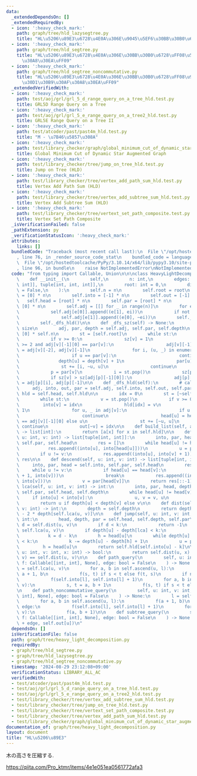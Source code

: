 ```yaml
---
data:
  _extendedDependsOn: []
  _extendedRequiredBy:
  - icon: ':heavy_check_mark:'
    path: graph/tree/hld_lazysegtree.py
    title: "HL\u5206\u89E3\u6728\u4E0A\u306E\u9045\u5EF6\u30BB\u30B0\u6728"
  - icon: ':heavy_check_mark:'
    path: graph/tree/hld_segtree.py
    title: "HL\u5206\u89E3\u6728\u4E0A\u306E\u30BB\u30B0\u6728\uFF08\u53EF\u63DB\u30AF\
      \u30A8\u30EA\uFF09"
  - icon: ':heavy_check_mark:'
    path: graph/tree/hld_segtree_noncommutative.py
    title: "HL\u5206\u89E3\u6728\u4E0A\u306E\u30BB\u30B0\u6728\uFF08\u975E\u53EF\u63DB\
      \u30D1\u30B9\u30AF\u30A8\u30EA\uFF09"
  _extendedVerifiedWith:
  - icon: ':heavy_check_mark:'
    path: test/aoj/grl/grl_5_d_range_query_on_a_tree_hld.test.py
    title: GRL5D Range Query on a Tree
  - icon: ':heavy_check_mark:'
    path: test/aoj/grl/grl_5_e_range_query_on_a_tree2_hld.test.py
    title: GRL5E Range Query on a Tree II
  - icon: ':heavy_check_mark:'
    path: test/atcoder/past/past4m_hld.test.py
    title: "M - \u7B46\u5857\u308A"
  - icon: ':heavy_check_mark:'
    path: test/library_checker/graph/global_minimum_cut_of_dynamic_star_augmented_graph.test.py
    title: Global Minimum Cut of Dynamic Star Augmented Graph
  - icon: ':heavy_check_mark:'
    path: test/library_checker/tree/jump_on_tree_hld.test.py
    title: Jump on Tree (HLD)
  - icon: ':heavy_check_mark:'
    path: test/library_checker/tree/vertex_add_path_sum_hld.test.py
    title: Vertex Add Path Sum (HLD)
  - icon: ':heavy_check_mark:'
    path: test/library_checker/tree/vertex_add_subtree_sum_hld.test.py
    title: Vertex Add Subtree Sum (HLD)
  - icon: ':heavy_check_mark:'
    path: test/library_checker/tree/vertext_set_path_composite.test.py
    title: Vertex Set Path Composite
  _isVerificationFailed: false
  _pathExtension: py
  _verificationStatusIcon: ':heavy_check_mark:'
  attributes:
    links: []
  bundledCode: "Traceback (most recent call last):\n  File \"/opt/hostedtoolcache/PyPy/3.10.14/x64/lib/pypy3.10/site-packages/onlinejudge_verify/documentation/build.py\"\
    , line 76, in _render_source_code_stat\n    bundled_code = language.bundle(\n\
    \  File \"/opt/hostedtoolcache/PyPy/3.10.14/x64/lib/pypy3.10/site-packages/onlinejudge_verify/languages/python.py\"\
    , line 96, in bundle\n    raise NotImplementedError\nNotImplementedError\n"
  code: "from typing import Callable, Union\n\n\nclass HeavyLightDecomposition:\n\
    \    def __init__(\n        self,\n        n: int,\n        edges: list[Union[tuple[int,\
    \ int]], tuple[int, int, int]],\n        root: int = 0,\n        directed: bool\
    \ = False,\n    ):\n        self.n = n\n        self.root = root\n        self.depth\
    \ = [0] * n\n        self.into = [-1] * n\n        self.out = [-1] * n\n     \
    \   self.head = [root] * n\n        self.par = [root] * n\n        self.hld =\
    \ [0] * n\n        self.adj = [[] for _ in range(n)]\n        for ei, e in enumerate(edges):\n\
    \            self.adj[e[0]].append((e[1], ei))\n            if not directed:\n\
    \                self.adj[e[1]].append((e[0], ~ei))\n        self._dfs_sz()\n\
    \        self._dfs_hld()\n\n    def _dfs_sz(self) -> None:\n        # calc subtree\
    \ size\n        adj, par, depth = self.adj, self.par, self.depth\n        sz =\
    \ [0] * self.n\n        st = [self.root]\n        while st:\n            v = st.pop()\n\
    \            if v >= 0:\n                sz[v] = 1\n                if len(adj[v])\
    \ >= 2 and adj[v][-1][0] == par[v]:\n                    adj[v][-1], adj[v][-2]\
    \ = adj[v][-2], adj[v][-1]\n                for i, (u, _) in enumerate(adj[v]):\n\
    \                    if u == par[v]:\n                        continue\n     \
    \               depth[u] = depth[v] + 1\n                    par[u] = v\n    \
    \                st += [i, ~u, u]\n                continue\n            v = ~v\n\
    \            p = par[v]\n            i = st.pop()\n            sz[p] += sz[v]\n\
    \            if sz[v] > sz[adj[p][-1][0]]:\n                adj[p][-1], adj[p][i]\
    \ = adj[p][i], adj[p][-1]\n\n    def _dfs_hld(self):\n        # calc hld\n   \
    \     adj, into, out, par = self.adj, self.into, self.out, self.par\n        head,\
    \ hld = self.head, self.hld\n\n        idx = 0\n        st = [~self.root, self.root]\n\
    \        while st:\n            v = st.pop()\n            if v >= 0:\n       \
    \         into[v] = idx\n                hld[idx] = v\n                idx +=\
    \ 1\n                for u, _ in adj[v]:\n                    if u == par[v]:\n\
    \                        continue\n                    head[u] = head[v] if u\
    \ == adj[v][-1][0] else u\n                    st += [~u, u]\n               \
    \ continue\n            out[~v] = idx\n\n    def build_list(self, a: list[int])\
    \ -> list[int]:\n        return [a[x] for x in self.hld]\n\n    def ascend(self,\
    \ u: int, v: int) -> list[tuple[int, int]]:\n        into, par, head = self.into,\
    \ self.par, self.head\n        res = []\n        while head[u] != head[v]:\n \
    \           res.append((into[u], into[head[u]]))\n            u = par[head[u]]\n\
    \        if u != v:\n            res.append((into[u], into[v] + 1))\n        return\
    \ res\n\n    def descend(self, u: int, v: int) -> list[tuple[int, int]]:\n   \
    \     into, par, head = self.into, self.par, self.head\n        res = []\n   \
    \     while u != v:\n            if head[u] == head[v]:\n                res.append((into[u]\
    \ + 1, into[v]))\n                break\n            res.append((into[head[v]],\
    \ into[v]))\n            v = par[head[v]]\n        return res[::-1]\n\n    def\
    \ lca(self, u: int, v: int) -> int:\n        into, par, head, depth = self.into,\
    \ self.par, self.head, self.depth\n        while head[u] != head[v]:\n       \
    \     if into[u] < into[v]:\n                u, v = v, u\n            u = par[head[u]]\n\
    \        return u if depth[u] < depth[v] else v\n\n    def dist(self, u: int,\
    \ v: int) -> int:\n        depth = self.depth\n        return depth[u] + depth[v]\
    \ - 2 * depth[self.lca(u, v)]\n\n    def jump(self, u: int, v: int, k: int) ->\
    \ int:\n        head, depth, par = self.head, self.depth, self.par\n\n       \
    \ d = self.dist(u, v)\n        if d < k:\n            return -1\n        lca =\
    \ self.lca(u, v)\n        if depth[u] - depth[lca] < k:\n            u = v\n \
    \           k = d - k\n        h = head[u]\n        while depth[u] - depth[h]\
    \ < k:\n            k -= depth[u] - depth[h] + 1\n            u = par[h]\n   \
    \         h = head[u]\n        return self.hld[self.into[u] - k]\n\n    def is_on_path(self,\
    \ u: int, v: int, x: int) -> bool:\n        return self.dist(u, x) + self.dist(x,\
    \ v) == self.dist(u, v)\n\n    def path_query(\n        self, u: int, v: int,\
    \ f: Callable[[int, int], None], edge: bool = False\n    ) -> None:\n        l\
    \ = self.lca(u, v)\n        for a, b in self.ascend(u, l):\n            s, t =\
    \ a + 1, b\n            f(s, t) if s < t else f(t, s)\n        if not edge:\n\
    \            f(self.into[l], self.into[l] + 1)\n        for a, b in self.descend(l,\
    \ v):\n            s, t = a, b + 1\n            f(s, t) if s < t else f(t, s)\n\
    \n    def path_noncommutative_query(\n        self, u: int, v: int, f: Callable[[int,\
    \ int], None], edge: bool = False\n    ) -> None:\n        l = self.lca(u, v)\n\
    \        for a, b in self.ascend(u, l):\n            f(a + 1, b)\n        if not\
    \ edge:\n            f(self.into[l], self.into[l] + 1)\n        for a, b in self.descend(l,\
    \ v):\n            f(a, b + 1)\n\n    def subtree_query(\n        self, u: int,\
    \ f: Callable[[int, int], None], edge: bool = False\n    ) -> None:\n        f(self.into[u]\
    \ + edge, self.out[u])\n"
  dependsOn: []
  isVerificationFile: false
  path: graph/tree/heavy_light_decomposition.py
  requiredBy:
  - graph/tree/hld_segtree.py
  - graph/tree/hld_lazysegtree.py
  - graph/tree/hld_segtree_noncommutative.py
  timestamp: '2024-08-29 23:12:08+09:00'
  verificationStatus: LIBRARY_ALL_AC
  verifiedWith:
  - test/atcoder/past/past4m_hld.test.py
  - test/aoj/grl/grl_5_d_range_query_on_a_tree_hld.test.py
  - test/aoj/grl/grl_5_e_range_query_on_a_tree2_hld.test.py
  - test/library_checker/tree/vertex_add_subtree_sum_hld.test.py
  - test/library_checker/tree/jump_on_tree_hld.test.py
  - test/library_checker/tree/vertext_set_path_composite.test.py
  - test/library_checker/tree/vertex_add_path_sum_hld.test.py
  - test/library_checker/graph/global_minimum_cut_of_dynamic_star_augmented_graph.test.py
documentation_of: graph/tree/heavy_light_decomposition.py
layout: document
title: "HL\u5206\u89E3"
---
```


木の高さを圧縮する.

https://qiita.com/Pro_ktmr/items/4e1e051ea0561772afa3


